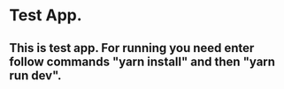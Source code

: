 # Test App.

## This is test app. For running you need enter follow commands "yarn install" and then "yarn run dev".